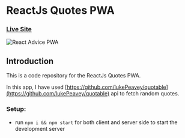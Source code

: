 # ReactJs Quotes PWA

### [Live Site](https://quotes.azeemansari.in/)

![React Advice PWA](https://i.ibb.co/KhCHwZ9/Quotes.jpg)

## Introduction
This is a code repository for the ReactJs Quotes PWA.

In this app, I have used [https://github.com/lukePeavey/quotable](https://github.com/lukePeavey/quotable) api to fetch random quotes. 

### Setup:
- run ```npm i && npm start``` for both client and server side to start the development server
